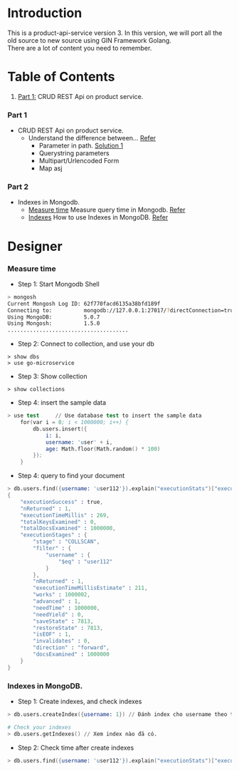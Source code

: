 # Introduction
This is a product-api-service version 3. In this version, we will port all the old source to new source using GIN Framework Golang.  
There are a lot of content you need to remember.

# Table of Contents
1. [Part 1:](#part-1) CRUD REST Api on product service.


### Part 1
* CRUD REST Api on product service.
	- Understand the difference between... [Refer](https://pkg.go.dev/github.com/gin-gonic/gin#readme-parameters-in-path)
		- Parameter in path. [Solution 1](#parameter-in-path)
		- Querystring parameters
		- Multipart/Urlencoded Form
		- Map asj

### Part 2 
* Indexes in Mongodb.
	- [Measure time](#measure-time) Measure query time in Mongodb. [Refer](https://viblo.asia/p/tim-hieu-ve-index-trong-mongodb-924lJL4WKPM)
	- [Indexes](#indexes-in-mongodb) How to use Indexes in MongoDB. [Refer](https://viblo.asia/p/su-dung-index-trong-sql-query-1ZnbRlPQR2Xo)


# Designer
### Measure time
* Step 1: Start Mongodb Shell
```bash
> mongosh
Current Mongosh Log ID: 62f770facd6135a38bfd189f
Connecting to:          mongodb://127.0.0.1:27017/?directConnection=true&serverSelectionTimeoutMS=2000&appName=mongosh+1.5.0
Using MongoDB:          5.0.7
Using Mongosh:          1.5.0
......................................

```
* Step 2: Connect to collection, and use your db
```
> show dbs
> use go-microservice
```

* Step 3: Show collection
```
> show collections
```
* Step 4: insert the sample data
```s
> use test     // Use database test to insert the sample data
    for(var i = 0; i < 1000000; i++) {
        db.users.insert({
            i: i,
            username: 'user' + i,
            age: Math.floor(Math.random() * 100)
        });
    }
```
* Step 4: query to find your document
```s
> db.users.find({username: 'user112'}).explain("executionStats")["executionStats"]
{
	"executionSuccess" : true,
	"nReturned" : 1,
	"executionTimeMillis" : 269,
	"totalKeysExamined" : 0,
	"totalDocsExamined" : 1000000,
	"executionStages" : {
		"stage" : "COLLSCAN",
		"filter" : {
			"username" : {
				"$eq" : "user112"
			}
		},
		"nReturned" : 1,
		"executionTimeMillisEstimate" : 211,
		"works" : 1000002,
		"advanced" : 1,
		"needTime" : 1000000,
		"needYield" : 0,
		"saveState" : 7813,
		"restoreState" : 7813,
		"isEOF" : 1,
		"invalidates" : 0,
		"direction" : "forward",
		"docsExamined" : 1000000
	}
}
```
### Indexes in MongoDB.
* Step 1: Create indexes, and check indexes
```s
> db.users.createIndex({username: 1}) // Đánh index cho username theo thứ tự tăng dần, -1 là giảm dần.

# Check your indexes
> db.users.getIndexes() // Xem index nào đã có.
```
* Step 2: Check time after create indexes
```s
> db.users.find({username: 'user112'}).explain("executionStats")["executionStats"]
```